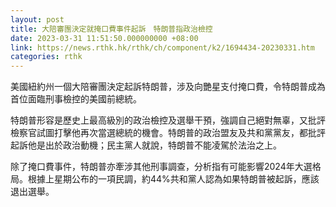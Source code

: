 ```yaml
---
layout: post
title: 大陪審團決定就掩口費事件起訴　特朗普指政治檢控
date: 2023-03-31 11:51:50.000000000 +08:00
link: https://news.rthk.hk/rthk/ch/component/k2/1694434-20230331.htm
categories: rthk
---
```


美國紐約州一個大陪審團決定起訴特朗普，涉及向艷星支付掩口費，令特朗普成為首位面臨刑事檢控的美國前總統。

特朗普形容是歷史上最高級別的政治檢控及選舉干預，強調自己絕對無辜，又批評檢察官試圖打擊他再次當選總統的機會。特朗普的政治盟友及共和黨黨友，都批評起訴他是出於政治動機；民主黨人就說，特朗普不能凌駕於法治之上。

除了掩口費事件，特朗普亦牽涉其他刑事調查，分析指有可能影響2024年大選格局。根據上星期公布的一項民調，約44%共和黨人認為如果特朗普被起訴，應該退出選舉。
